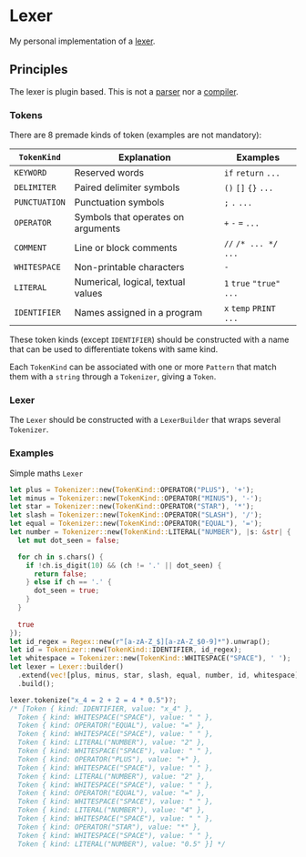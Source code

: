 # Lexer

My personal implementation of a [lexer](https://en.wikipedia.org/wiki/Lexical_analysis).

## Principles

The lexer is plugin based.
This is not a [parser](https://en.wikipedia.org/wiki/Parsing) nor a [compiler](https://en.wikipedia.org/wiki/Compiler).

### Tokens

There are 8 premade kinds of token (examples are not mandatory):

| ```TokenKind```   | Explanation                        | Examples                  |
|-------------------|------------------------------------|---------------------------|
| ```KEYWORD```     | Reserved words                     | `if` `return` `...`       |
| ```DELIMITER```   | Paired delimiter symbols           | `()` `[]` `{}` `...`      |
| ```PUNCTUATION``` | Punctuation symbols                | `;` `.` `...`             |
| ```OPERATOR```    | Symbols that operates on arguments | `+` `-` `=` `...`         |
| ```COMMENT```     | Line or block comments             | `//` `/* ... */` `...`    |
| ```WHITESPACE```  | Non-printable characters           | `-`                       |
| ```LITERAL```     | Numerical, logical, textual values | `1` `true` `"true"` `...` |
| ```IDENTIFIER```  | Names assigned in a program        | `x` `temp` `PRINT` `...`  |

These token kinds (except ```IDENTIFIER```) should be constructed with a name that 
can be used to differentiate tokens with same kind.

Each ```TokenKind``` can be associated with one or more ```Pattern``` 
that match them with a ```string``` through a ```Tokenizer```, giving a ```Token```. 

### Lexer

The ```Lexer``` should be constructed with a ```LexerBuilder``` that wraps several ```Tokenizer```.

### Examples

Simple maths ```Lexer```
```rust
let plus = Tokenizer::new(TokenKind::OPERATOR("PLUS"), '+');
let minus = Tokenizer::new(TokenKind::OPERATOR("MINUS"), '-');
let star = Tokenizer::new(TokenKind::OPERATOR("STAR"), '*');
let slash = Tokenizer::new(TokenKind::OPERATOR("SLASH"), '/');
let equal = Tokenizer::new(TokenKind::OPERATOR("EQUAL"), '=');
let number = Tokenizer::new(TokenKind::LITERAL("NUMBER"), |s: &str| {
  let mut dot_seen = false;

  for ch in s.chars() {
    if !ch.is_digit(10) && (ch != '.' || dot_seen) {
      return false;
    } else if ch == '.' {
      dot_seen = true;
    }
  }
  
  true
});
let id_regex = Regex::new(r"[a-zA-Z_$][a-zA-Z_$0-9]*").unwrap();
let id = Tokenizer::new(TokenKind::IDENTIFIER, id_regex);
let whitespace = Tokenizer::new(TokenKind::WHITESPACE("SPACE"), ' ');
let lexer = Lexer::builder()
  .extend(vec![plus, minus, star, slash, equal, number, id, whitespace])
  .build();

lexer.tokenize("x_4 = 2 + 2 = 4 * 0.5")?;
/* [Token { kind: IDENTIFIER, value: "x_4" }, 
  Token { kind: WHITESPACE("SPACE"), value: " " }, 
  Token { kind: OPERATOR("EQUAL"), value: "=" }, 
  Token { kind: WHITESPACE("SPACE"), value: " " }, 
  Token { kind: LITERAL("NUMBER"), value: "2" }, 
  Token { kind: WHITESPACE("SPACE"), value: " " }, 
  Token { kind: OPERATOR("PLUS"), value: "+" }, 
  Token { kind: WHITESPACE("SPACE"), value: " " }, 
  Token { kind: LITERAL("NUMBER"), value: "2" }, 
  Token { kind: WHITESPACE("SPACE"), value: " " }, 
  Token { kind: OPERATOR("EQUAL"), value: "=" }, 
  Token { kind: WHITESPACE("SPACE"), value: " " }, 
  Token { kind: LITERAL("NUMBER"), value: "4" }, 
  Token { kind: WHITESPACE("SPACE"), value: " " }, 
  Token { kind: OPERATOR("STAR"), value: "*" }, 
  Token { kind: WHITESPACE("SPACE"), value: " " }, 
  Token { kind: LITERAL("NUMBER"), value: "0.5" }] */
```
